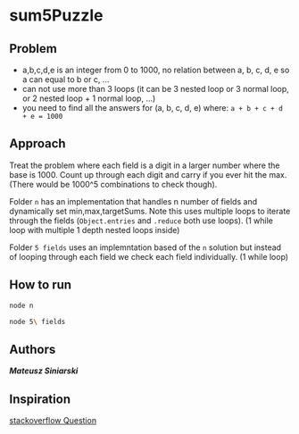 # sum5Puzzle

## Problem

- a,b,c,d,e is an integer from 0 to 1000, no relation between a, b, c, d, e so a can equal to b or c, ...
- can not use more than 3 loops (it can be 3 nested loop or 3 normal loop, or 2 nested loop + 1 normal loop, ...)
- you need to find all the answers for (a, b, c, d, e) where:
  `a + b + c + d + e = 1000`

## Approach

Treat the problem where each field is a digit in a larger number where the base is 1000. Count up through each digit and carry if you ever hit the max. (There would be 1000^5 combinations to check though).

Folder `n` has an implementation that handles n number of fields and dynamically set min,max,targetSums. Note this uses multiple loops to iterate through the fields (`Object.entries` and `.reduce` both use loops). (1 while loop with multiple 1 depth nested loops inside)

Folder `5 fields` uses an implemntation based of the `n` solution but instead of looping through each field we check each field individually. (1 while loop)

## How to run

```bash
node n
```

```bash
node 5\ fields
```

## Authors

_**Mateusz Siniarski**_

## Inspiration

[stackoverflow Question](https://stackoverflow.com/questions/56928516/find-all-a-b-c-d-e-such-that-a-b-c-d-e-1000-with-no-more-than-3-l)
